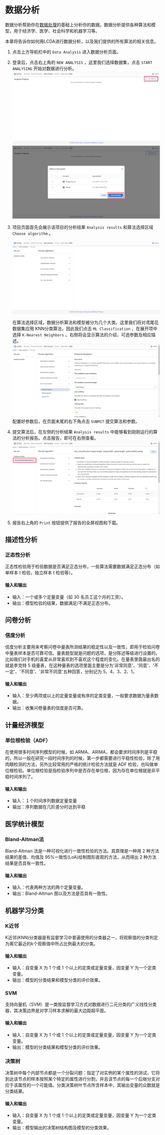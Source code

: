 # 数据分析

数据分析帮助你在[数据处理](./data-processing.md)的基础上分析你的数据。数据分析提供各种算法和模型，用于经济学、医学、社会科学和机器学习等。

本章将告诉你如何用LCDA进行数据分析，以及我们提供的所有算法的相关信息。

1. 点击上方导航栏中的 `Data Analysis` 进入数据分析页面。

2. 登录后，点击右上角的 `NEW ANALYSIS` ，这里我们选择数据集，点击 `START ANALYSING` 开始对数据进行分析。
![data_analysis](/images/data-analysis/data_analysis.png)
![start_analysing](/images/data-analysis/start_analysing.png)

3. 项目页面首先会展示该项目的分析结果 `Analysis results` 和算法选择区域 `Choose algorithm` 。

   ![project_view](/images/data-analysis/project_view.png)

   在算法选择区域，数据分析算法和模型被分为几个大类。这里我们将对鸢尾花数据集应用 KNN分类算法，因此我们点击 `ML Classification` ，在展开项中选择 `K-Nearest Neighbors` 。右侧将会显示算法的介绍，可选参数及相应描述。
   ![knn](/images/data-analysis/knn.png)
   配置好参数后，在页面末尾的右下角点击 `SUBMIT` 提交算法和参数。

4. 提交算法后，在左侧的分析结果 `Analysis results` 中能够看到刚刚运行的算法的分析报告。点击报告，即可在右侧查看。
   ![result_view](/images/data-analysis/result_view.png)

5. 报告右上角的 `Print` 按钮提供了报告的全屏视图和下载。

   

## 描述性分析

### 正态性分析

正态性检验用于检验数据是否满足正态分布，一些算法需要数据满足正态分布（如单样本 t 检验，独立样本 t 检验等）。

#### 输入和输出

- 输入：一个或多个定量变量（如 30 名员工这个月的工资）。
- 输出：模型检验的结果，数据满足/不满足正态分布。



## 问卷分析

### 信度分析

信度分析主要用来考察问卷中量表所测结果的稳定性以及一致性，即用于检验问卷中量表样本是否可靠可信。量表题型就是问题的选项，是分陈述等级进行设置的。比如我们对手机的喜爱从非常喜欢到不喜欢这个程度的变化。在量表里面最出名的就是李克特 5 级量表，在这种量表的选项里面主要是分为'非常同意'、'同意'、'不一定'、'不同意'、'非常不同意'五种回答，分别记为 5、4、3、2、1。

#### 输入和输出

- 输入：至少两项或以上的定量变量或有序的定类变量，一般要求数据为量表数据。
- 输出：收集问卷量表的信度是否可靠。



## 计量经济模型

### 单位根检验（ADF）

在使用很多时间序列模型的时候，如 ARMA、ARIMA，都会要求时间序列是平稳的，所以一般在研究一段时间序列的时候，第一步都需要进行平稳性检验，除了用肉眼检测的方法，另外比较常用的严格的统计检验方法就是 ADF 检验，也叫做单位根检验。单位根检验是指检验序列中是否存在单位根，因为存在单位根就是非平稳时间序列了。

#### 输入和输出

- 输入：１个时间序列数据定量变量
- 输出：序列数据在几阶差分时达到平稳



## 医学统计模型

### Bland-Altman法

Bland-Altman 法是一种可视化进行一致性检验的方法。其原理是一种用 2 种方法结果的差值、均值及 95%一致性(LoA)绘制图形直观的方法，从而得出 2 种方法结果是否具有一致性。

#### 输入和输出

- 输入：代表两种方法的两个定量变量。
- 输出：Bland-Altman 图以及方法是否具有一致性。



## 机器学习分类

### K近邻

K近邻(KNN)分类器是有监督学习中普遍使用的分类器之一，将观察值的分类判定为离它最近的k个观察值中所占比例最大的分类。

#### 输入和输出

- 输入：自变量 X 为 1 个或 1 个以上的定类或定量变量，因变量 Y 为一个定类变量。
- 输出：模型的分类结果和模型分类的评价效果。

### SVM

支持向量机（SVM）是一类按监督学习方式对数据进行二元分类的广义线性分类器，其决策边界是对学习样本求解的最大边距超平面。

#### 输入和输出

- 输入：自变量 X 为 1 个或 1 个以上的定类或定量变量，因变量 Y 为一个定类变量。
- 输出：模型的分类结果和模型分类的评价效果。

### 决策树

决策树中每个内部节点都是一个分裂问题：指定了对实例的某个属性的测试，它将到达该节点的样本按照某个特定的属性进行分割，并且该节点的每一个后继分支对应于该属性的一个可能值。分类决策树叶节点所含样本中，其输出变量的众数就是分类结果。

#### 输入和输出

- 输入：自变量 X 为 1 个或 1 个以上的定类或定量变量，因变量 Y 为一个定类变量。
- 输出：模型输出的决策树结构图及模型的分类效果。
